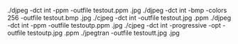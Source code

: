 
  ./djpeg -dct int -ppm -outfile testout.ppm  <img>.jpg
  ./djpeg -dct int -bmp -colors 256 -outfile testout.bmp  <img>.jpg
  ./cjpeg -dct int -outfile testout.jpg  <img>.ppm
  ./djpeg -dct int -ppm -outfile testoutp.ppm <img>.jpg
  ./cjpeg -dct int -progressive -opt -outfile testoutp.jpg <img>.ppm
  ./jpegtran -outfile testoutt.jpg <img>.jpg